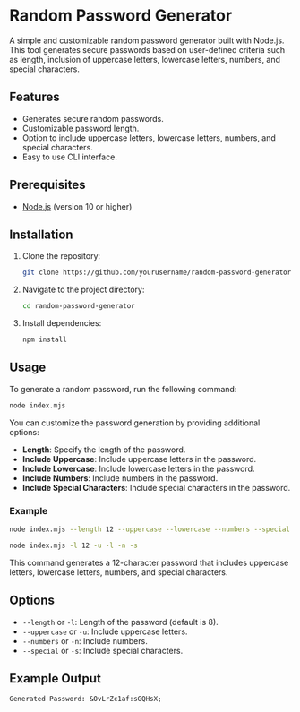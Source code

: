 # Random Password Generator 
A simple and customizable random password generator built with Node.js. This tool generates secure passwords based on user-defined criteria such as length, inclusion of uppercase letters, lowercase letters, numbers, and special characters.

## Features

- Generates secure random passwords.
- Customizable password length.
- Option to include uppercase letters, lowercase letters, numbers, and special characters.
- Easy to use CLI interface.

## Prerequisites

- [Node.js](https://nodejs.org/) (version 10 or higher)

## Installation

1. Clone the repository:
   ```sh
   git clone https://github.com/yourusername/random-password-generator.git
   ```
2. Navigate to the project directory:
   ```sh
   cd random-password-generator
   ```
3. Install dependencies:
   ```sh
   npm install
   ```

## Usage

To generate a random password, run the following command:
```sh
node index.mjs
```

You can customize the password generation by providing additional options:

- **Length**: Specify the length of the password.
- **Include Uppercase**: Include uppercase letters in the password.
- **Include Lowercase**: Include lowercase letters in the password.
- **Include Numbers**: Include numbers in the password.
- **Include Special Characters**: Include special characters in the password.

### Example

```bash
node index.mjs --length 12 --uppercase --lowercase --numbers --special
```

```bash
node index.mjs -l 12 -u -l -n -s
```

This command generates a 12-character password that includes uppercase letters, lowercase letters, numbers, and special characters.

## Options

- `--length` or `-l`: Length of the password (default is 8).
- `--uppercase` or `-u`: Include uppercase letters.
- `--numbers` or `-n`: Include numbers.
- `--special` or `-s`: Include special characters.

## Example Output

```
Generated Password: &OvLrZc1af:sGQHsX;
```
